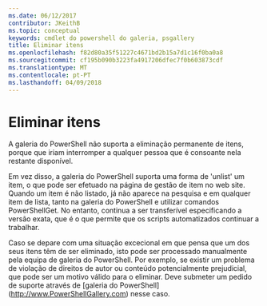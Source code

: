 ```yaml
---
ms.date: 06/12/2017
contributor: JKeithB
ms.topic: conceptual
keywords: cmdlet do powershell do galeria, psgallery
title: Eliminar itens
ms.openlocfilehash: f82d80a35f51227c4671bd2b15a7d1c16f0ba0a8
ms.sourcegitcommit: cf195b090b3223fa4917206dfec7f0b603873cdf
ms.translationtype: MT
ms.contentlocale: pt-PT
ms.lasthandoff: 04/09/2018
---
```

# <a name="deleting-items"></a>Eliminar itens

A galeria do PowerShell não suporta a eliminação permanente de itens, porque que iriam interromper a qualquer pessoa que é consoante nela restante disponível.

Em vez disso, a galeria do PowerShell suporta uma forma de 'unlist' um item, o que pode ser efetuado na página de gestão de item no web site.
Quando um item é não listado, já não aparece na pesquisa e em qualquer item de lista, tanto na galeria do PowerShell e utilizar comandos PowerShellGet.
No entanto, continua a ser transferível especificando a versão exata, que é o que permite que os scripts automatizados continuar a trabalhar.

Caso se depare com uma situação excecional em que pensa que um dos seus itens têm de ser eliminado, isto pode ser processado manualmente pela equipa de galeria do PowerShell.
Por exemplo, se existir um problema de violação de direitos de autor ou conteúdo potencialmente prejudicial, que pode ser um motivo válido para o eliminar.
Deve submeter um pedido de suporte através de [galeria do PowerShell] (http://www.PowerShellGallery.com) nesse caso.